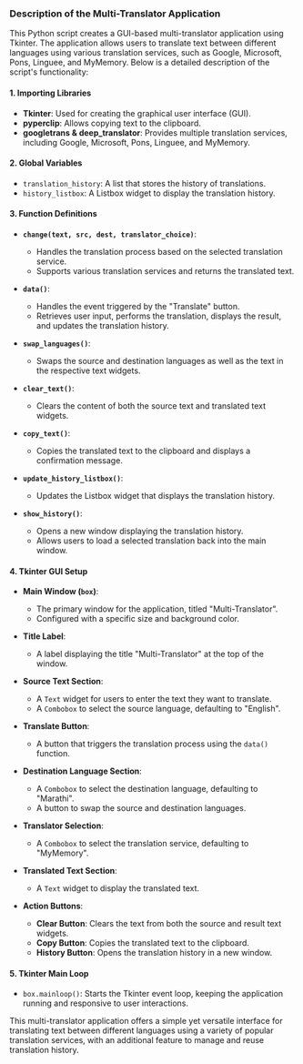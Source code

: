 ### Description of the Multi-Translator Application

This Python script creates a GUI-based multi-translator application using Tkinter. The application allows users to translate text between different languages using various translation services, such as Google, Microsoft, Pons, Linguee, and MyMemory. Below is a detailed description of the script's functionality:

#### 1. **Importing Libraries**
   - **Tkinter**: Used for creating the graphical user interface (GUI).
   - **pyperclip**: Allows copying text to the clipboard.
   - **googletrans & deep_translator**: Provides multiple translation services, including Google, Microsoft, Pons, Linguee, and MyMemory.

#### 2. **Global Variables**
   - `translation_history`: A list that stores the history of translations.
   - `history_listbox`: A Listbox widget to display the translation history.

#### 3. **Function Definitions**
   - **`change(text, src, dest, translator_choice)`**:
     - Handles the translation process based on the selected translation service.
     - Supports various translation services and returns the translated text.

   - **`data()`**:
     - Handles the event triggered by the "Translate" button.
     - Retrieves user input, performs the translation, displays the result, and updates the translation history.

   - **`swap_languages()`**:
     - Swaps the source and destination languages as well as the text in the respective text widgets.

   - **`clear_text()`**:
     - Clears the content of both the source text and translated text widgets.

   - **`copy_text()`**:
     - Copies the translated text to the clipboard and displays a confirmation message.

   - **`update_history_listbox()`**:
     - Updates the Listbox widget that displays the translation history.

   - **`show_history()`**:
     - Opens a new window displaying the translation history.
     - Allows users to load a selected translation back into the main window.

#### 4. **Tkinter GUI Setup**
   - **Main Window (`box`)**: 
     - The primary window for the application, titled "Multi-Translator".
     - Configured with a specific size and background color.
   
   - **Title Label**:
     - A label displaying the title "Multi-Translator" at the top of the window.
   
   - **Source Text Section**:
     - A `Text` widget for users to enter the text they want to translate.
     - A `Combobox` to select the source language, defaulting to "English".
   
   - **Translate Button**:
     - A button that triggers the translation process using the `data()` function.

   - **Destination Language Section**:
     - A `Combobox` to select the destination language, defaulting to "Marathi".
     - A button to swap the source and destination languages.
   
   - **Translator Selection**:
     - A `Combobox` to select the translation service, defaulting to "MyMemory".

   - **Translated Text Section**:
     - A `Text` widget to display the translated text.

   - **Action Buttons**:
     - **Clear Button**: Clears the text from both the source and result text widgets.
     - **Copy Button**: Copies the translated text to the clipboard.
     - **History Button**: Opens the translation history in a new window.

#### 5. **Tkinter Main Loop**
   - `box.mainloop()`: Starts the Tkinter event loop, keeping the application running and responsive to user interactions.

This multi-translator application offers a simple yet versatile interface for translating text between different languages using a variety of popular translation services, with an additional feature to manage and reuse translation history.
